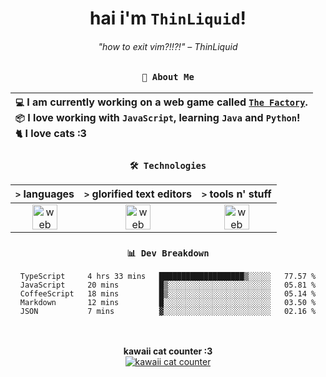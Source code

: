 <div align="center">
  
  # hai i'm `ThinLiquid`!
  ###### "how to exit vim?!!?!" – ThinLiquid
  
  ### `👤 About Me`

  | `💻`  I am currently working on a web game called [`The Factory`](https://github.com/ThinLiquid/factory-sim).<br/>`📦`  I love working with `JavaScript`, learning `Java` and `Python`!</br>`🐈`  I love cats :3 |
  |:---|

  
  ### `🛠️ Technologies`
  
  | `>` **languages**  | `>` **glorified text editors** | `>` **tools n' stuff** |
  |:------------------:|:------------------------------:|:----------------------:|
  | <img src="https://skillicons.dev/icons?i=ts,js,react,python,java" alt="web dev" height="40"/> | <img src="https://skillicons.dev/icons?i=vscode,eclipse,idea" alt="web dev" height="40"/> | <img src="https://skillicons.dev/icons?i=bash,git,photoshop" alt="web dev" height="40"/> |
  
  ### `📊 Dev Breakdown`
  
  <!--START_SECTION:waka-->

```text
TypeScript     4 hrs 33 mins   ███████████████████▒░░░░░   77.57 %
JavaScript     20 mins         █▒░░░░░░░░░░░░░░░░░░░░░░░   05.81 %
CoffeeScript   18 mins         █▒░░░░░░░░░░░░░░░░░░░░░░░   05.14 %
Markdown       12 mins         █░░░░░░░░░░░░░░░░░░░░░░░░   03.50 %
JSON           7 mins          ▓░░░░░░░░░░░░░░░░░░░░░░░░   02.16 %
```

<!--END_SECTION:waka-->
  
  <br/><br/>
  <b>kawaii cat counter :3</b><br/>
  [![kawaii cat counter](https://count.getloli.com/get/@ThinLiquid?theme=moebooru)](https://moe-counter.glitch.me)
</div>
